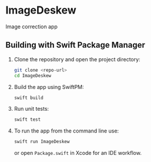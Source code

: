 # ImageDeskew
Image correction app

## Building with Swift Package Manager

1. Clone the repository and open the project directory:
   ```bash
   git clone <repo-url>
   cd ImageDeskew
   ```
2. Build the app using SwiftPM:
   ```bash
   swift build
   ```
3. Run unit tests:
   ```bash
   swift test
   ```
4. To run the app from the command line use:
   ```bash
   swift run ImageDeskew
   ```
   or open `Package.swift` in Xcode for an IDE workflow.

